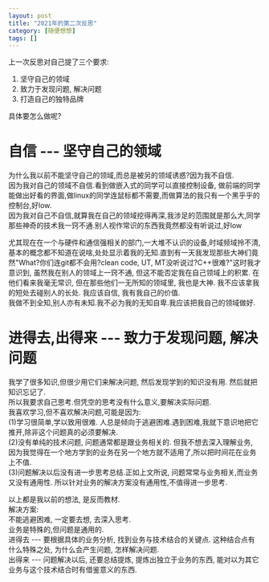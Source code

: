 ```yaml
---
layout: post
title: "2021年的第二次反思"
category: [随便想想]
tags: []
---
```


上一次反思对自己提了三个要求:  
1. 坚守自己的领域  
2. 致力于发现问题, 解决问题  
3. 打造自己的独特品牌

具体要怎么做呢?  

# 自信 --- 坚守自己的领域  

为什么我以前不能坚守自己的领域,而总是被另的领域诱惑?因为我不自信.  
因为我对自己的领域不自信.看到做嵌入式的同学可以直接控制设备, 做前端的同学能做出好看的界面,做linux的同学连鼠标都不需要,而做算法的我只有一个黑乎乎的控制台,好low.  
因为我对自己不自信,就算我在自己的领域挖得再深,我涉足的范围就是那么大,同学那些神奇的技术我一窍不通.别人视作常识的东西我竟然都没有听说过,好low  

尤其现在在一个与硬件和通信强相关的部门,一大堆不认识的设备,时域频域拎不清,基本的概念都不知道在说啥,处处显示着我的无知.直到有一天我发现那些大神们竟然"What?你们连git都不会用?clean code, UT, MT没听说过?C++很难?"这时我才意识到, 虽然我在别人的领域上一窍不通, 但这不能否定我在自己领域上的积累. 在他们看来我毫无常识, 但在那些他们一无所知的领域里, 我也是大神. 我不应该拿我的短处去碰别人的长处. 我应该自信, 我有我自己的价值.   
我做不到全知,别人亦有未知.我不必为我的无知自卑.我应该把我自己的领域做好.  

# 进得去,出得来 --- 致力于发现问题, 解决问题

我学了很多知识,但很少用它们来解决问题, 然后发现学到的知识没有用. 然后就把知识忘记了.  
所以我要求自己思考.但凭空的思考没有什么意义,要解决实际问题.  
我喜欢学习,但不喜欢解决问题,可能是因为:  
(1)学习很简单,学以致用很难. 人总是倾向于逃避困难.遇到困难,我就下意识地把它推开,除非这个问题真的必须要解决.  
(2)没有单纯的技术问题, 问题通常都是跟业务相关的. 但我不想去深入理解业务, 因为我觉得在一个地方学到的业务在另一个地方就不适用了,所以把时间花在业务上不值.  
(3)问题解决以后没有进一步思考总结.正如上文所说, 问题常常与业务相关,而业务又没有通用性. 所以针对业务的解决方案没有通用性,不值得进一步思考.  

以上都是我以前的想法, 是反而教材.  
解决方案:  
不能逃避困难, 一定要去想, 去深入思考.  
业务是特殊的,但问题是通用的.   
进得去 --- 要根据具体的业务分析, 找到业务与技术结合的关键点. 这种结合点有什么特殊之处, 为什么会产生问题, 怎样解决问题.    
出得来 --- 问题解决以后, 还要总结提炼, 提炼出独立于业务的东西, 能对以为其它业务与这个技术结合时有借鉴意义的东西.

<!-- more -->